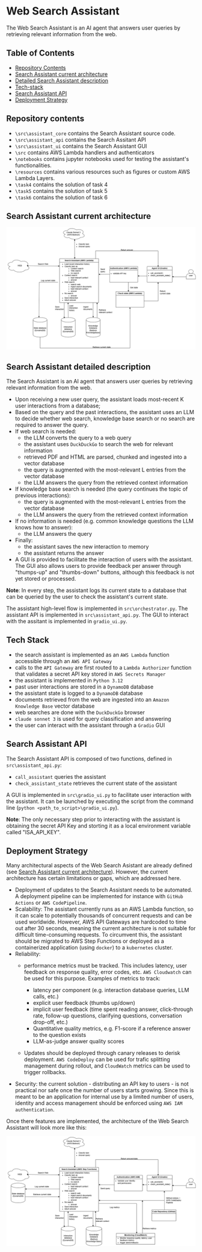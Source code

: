 # Web Search Assistant

The Web Search Assistant is an AI agent that answers user queries by retrieving relevant information from the web.

## Table of Contents

  - [Repository Contents](#Repository-contents)
  - [Search Assistant current architecture](#Search-Assistant-current-architecture)
  - [Detailed Search Assistant description](#detailed-Search-Assistant-description)
  - [Tech-stack](#Tech-stack)
  - [Search Assistant API](#Search-Assistant-API)
  - [Deployment Strategy](#Deployment-Strategy)

## Repository contents

  - `\src\assistant_core` contains the Search Assistant source code.
  - `\src\assistant_api` contains the Search Assitant API
  - `\src\assistant_ui` contains the Search Assistant GUI
  - `\src` contains AWS Lambda handlers and authenticators
  - `\notebooks` contains jupyter notebooks used for testing the assistant's functionalities.
  - `\resources` contains various resources such as figures or custom AWS Lambda Layers.
  - `\task4` contains the solution of task 4
  - `\task5` contains the solution of task 5
  - `\task6` contains the solution of task 6

## Search Assistant current architecture
![Internet Search Assistant schema](./resources/figures/internet-search-assistant.png)

## Search Assistant detailed description

The Search Assistant is an AI agent that answers user queries by retrieving relevant information from the web.
  - Upon receiving a new user query, the assistant loads most-recent K user interactions from a database;
  - Based on the query and the past interactions, the assistant uses an LLM to decide whether web search, knowledge base search or no search are required to answer the query.
  - If web search is needed:
    - the LLM converts the query to a web query
    - the assistant uses `DuckDuckGo` to search the web for relevant information
    - retrieved PDF and HTML are parsed, chunked and ingested into a vector database
    - the query is augmented with the most-relevant L entries from the vector database
    - the LLM answers the query from the retrieved context information
  - If knowledge base search is needed (the query continues the topic of previous interactions):
    - the query is augmented with the most-relevant L entries from the vector database
    - the LLM answers the query from the retrieved context information
  - If no information is needed (e.g. common knowledge questions the LLM knows how to answer):
    - the LLM answers the query
  - Finally:
    - the assistant saves the new interaction to memory
    - the assistant returns the answer
  - A GUI is provided to facilitate the interaction of users with the assistant. The GUI also allows users to provide feedback per answer through "thumps-up" and "thumbs-down" buttons, although this feedback is not yet stored or processed.
  
  **Note**: In every step, the assistant logs its current state to a database that can be queried by the user to check the assistant's current state.

  The assistant high-level flow is implemented in `src\orchestrator.py`.
  The assistant API is implemented in `src\assistant_api.py`.
  The GUI to interact with the assitant is implemented in `gradio_ui.py`.
   
## Tech Stack

  - the search assistant is implemented as an `AWS Lambda` function accessible through an `AWS API Gateway`
  - calls to the `API Gateway` are first routed to a `Lambda Authorizer` function that validates a secret API key stored in `AWS Secrets Manager`
  - the assistant is implemented in `Python 3.12`
  - past user interactions are stored in a `DynamoDB` database
  - the assistant state is logged to a `DynamoDB` database
  - documents retrieved from the web are ingested into an `Amazon Knowledge Base` vector database
  - web searches are done with the `DuckDuckGo` browser
  - `claude sonnet 3` is used for query classification and answering
  - the user can interact with the assistant through a `Gradio` GUI

## Search Assistant API

The Search Assistant API is composed of two functions, defined in `src\assistant_api.py`:
- `call_assistant` queries the assistant
- `check_assistant_state` retrieves the current state of the assistant

A GUI is implemented in `src\gradio_ui.py` to facilitate user interaction with the assistant. It can be launched by executing the script from the command line (`python <path_to_script>\gradio_ui.py`).

**Note**: The only necessary step prior to interacting with the assistant is obtaining the secret API Key and storting it as a local environment variable called "ISA_API_KEY".

## Deployment Strategy

Many architectural aspects of the Web Search Asistant are already defined (see [Search Assistant current architecture](#Search-Assistant-current-architecture)). However, the current architecture has certain limitations or gaps, which are addressed here.

  - Deployment of updates to the Search Assistant needs to be automated. A deployment pipeline can be implemented for instance with `GitHub Actions` or `AWS CodePipeline`.
  - Scalability: The assistant currently runs as an AWS Lambda function, so it can scale to potentially thousands of concurrent requests and can be used worldwide. However, AWS API Gateways are hardcoded to time out after 30 seconds, meaning the current architecture is not suitable for difficult time-consuming requests. To circumvent this, the assistant should be migrated to AWS Step Functions or deployed as a containerized application (using `docker`) to a `kubernetes` cluster.
  - Reliability:
    - performance metrics must be tracked. This includes latency, user feedback on response quality, error codes, etc. `AWS Cloudwatch` can be used for this purpose. Examples of metrics to track:
      - latency per component (e.g. interaction database queries, LLM calls, etc.)
      - explicit user feedback (thumbs up/down)
      - implicit user feedback (time spent reading answer, click-through rate, follow-up questions, clarifying questions, conversation drop-off, etc.)
      - Quantitative quality metrics, e.g. F1-score if a reference answer to the question exists
      - LLM-as-judge answer quality scores
        
    - Updates should be deployed through canary releases to derisk deployment.  `AWS CodeDeploy` can be used for trafic splitting management during rollout, and `CloudWatch` metrics can be used to trigger rollbacks.
  - Security: the current solution - distributing an API key to users - is not practical nor safe once the number of users starts growing. Since this is meant to be an application for internal use by a limited number of users, identity and access management should be enforced using `AWS IAM authentication`.

Once there features are implemented, the architecture of the Web Search Assistant will look more like this:

![Internet Search Assistant deployment architecture schema](./resources/figures/internet-search-assistant-future.png)



